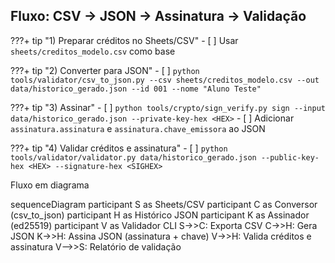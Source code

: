 ## Fluxo: CSV → JSON → Assinatura → Validação

???+ tip "1) Preparar créditos no Sheets/CSV"
    - [ ] Usar `sheets/creditos_modelo.csv` como base

???+ tip "2) Converter para JSON"
    - [ ] `python tools/validator/csv_to_json.py --csv sheets/creditos_modelo.csv --out data/historico_gerado.json --id 001 --nome "Aluno Teste"`

???+ tip "3) Assinar"
    - [ ] `python tools/crypto/sign_verify.py sign --input data/historico_gerado.json --private-key-hex <HEX>`
    - [ ] Adicionar `assinatura.assinatura` e `assinatura.chave_emissora` ao JSON

???+ tip "4) Validar créditos e assinatura"
    - [ ] `python tools/validator/validator.py data/historico_gerado.json --public-key-hex <HEX> --signature-hex <SIGHEX>`

Fluxo em diagrama

<div class="mermaid">
sequenceDiagram
  participant S as Sheets/CSV
  participant C as Conversor (csv_to_json)
  participant H as Histórico JSON
  participant K as Assinador (ed25519)
  participant V as Validador CLI
  S->>C: Exporta CSV
  C->>H: Gera JSON
  K->>H: Assina JSON (assinatura + chave)
  V->>H: Valida créditos e assinatura
  V-->>S: Relatório de validação
</div>


